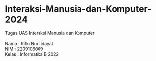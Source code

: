 # Interaksi-Manusia-dan-Komputer-2024

Tugas UAS Interaksi Manusia dan Komputer
<br>
<br>
Nama : Rifki Nurhidayat
<br>
NIM : 2209106069
<br>
Kelas : Informatika B 2022
